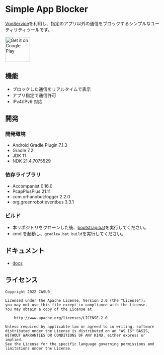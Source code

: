 # Simple App Blocker

[VpnService](https://developer.android.com/reference/android/net/VpnService)を利用し、指定のアプリ以外の通信をブロックするシンプルなユーティリティツールです。

<a href='https://play.google.com/store/apps/details?id=jp.co.casl0.android.simpleappblocker'>
    <img alt='Get it on Google Play' height="80" src='https://play.google.com/intl/en_us/badges/images/generic/en_badge_web_generic.png'/></a>

## 機能

- ブロックした通信をリアルタイムで表示
- アプリ指定で通信許可
- IPv4/IPv6 対応

## 開発

### 開発環境

- Android Gradle Plugin 7.1.3
- Gradle 7.2
- JDK 11
- NDK 21.4.7075529

### 依存ライブラリ

- Accompanist 0.16.0
- PcapPlusPlus 21.11
- com.orhanobut:logger 2.2.0
- org.greenrobot:eventbus 3.3.1

### ビルド

- 本リポジトリをクローンした後、[bootstrap.bat](/bootstrap.bat)を実行してください。
- cmd を起動し、`gradlew.bat build`を実行してください。

## ドキュメント

- [docs](/docs)

## ライセンス

```
Copyright 2022 CASL0

Licensed under the Apache License, Version 2.0 (the "License");
you may not use this file except in compliance with the License.
You may obtain a copy of the License at

    http://www.apache.org/licenses/LICENSE-2.0

Unless required by applicable law or agreed to in writing, software
distributed under the License is distributed on an "AS IS" BASIS,
WITHOUT WARRANTIES OR CONDITIONS OF ANY KIND, either express or implied.
See the License for the specific language governing permissions and
limitations under the License.
```
